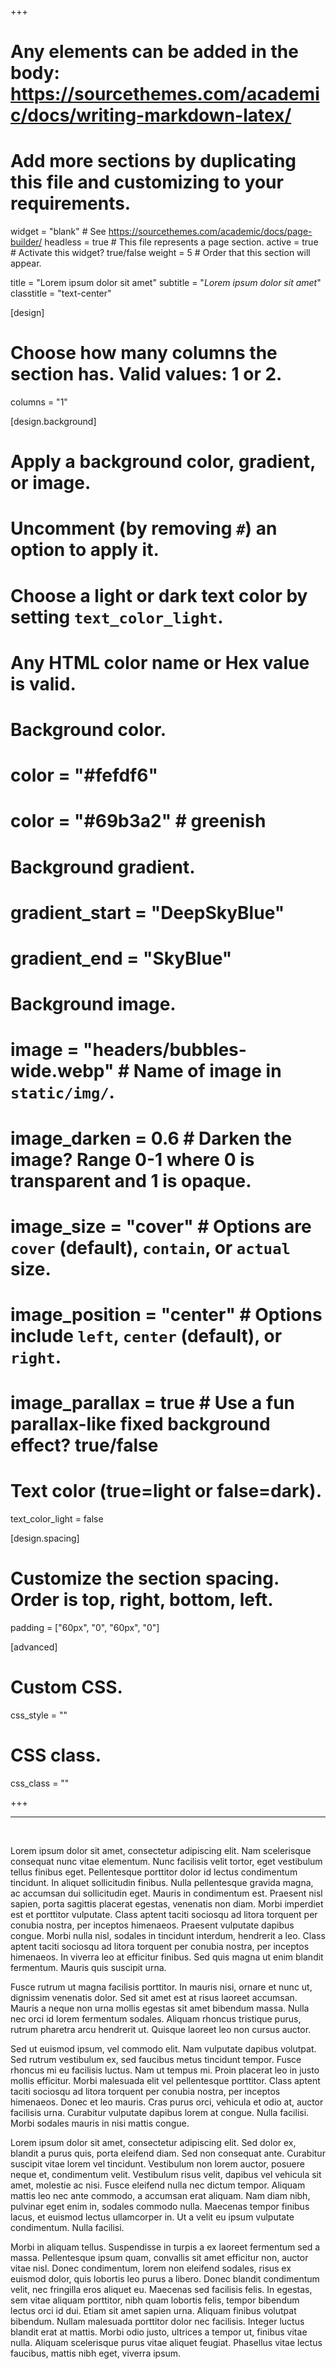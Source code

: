 +++
# Any elements can be added in the body: https://sourcethemes.com/academic/docs/writing-markdown-latex/
# Add more sections by duplicating this file and customizing to your requirements.

widget = "blank"  # See https://sourcethemes.com/academic/docs/page-builder/
headless = true  # This file represents a page section.
active = true  # Activate this widget? true/false
weight = 5  # Order that this section will appear.

title = "Lorem ipsum dolor sit amet"
subtitle = "*Lorem ipsum dolor sit amet*"
classtitle = "text-center"

[design]
  # Choose how many columns the section has. Valid values: 1 or 2.
  columns = "1"

[design.background]
  # Apply a background color, gradient, or image.
  #   Uncomment (by removing `#`) an option to apply it.
  #   Choose a light or dark text color by setting `text_color_light`.
  #   Any HTML color name or Hex value is valid.

  # Background color.
  # color = "#fefdf6"
  # color = "#69b3a2" # greenish
  
  # Background gradient.
  # gradient_start = "DeepSkyBlue"
  # gradient_end = "SkyBlue"
  
  # Background image.
  # image = "headers/bubbles-wide.webp"  # Name of image in `static/img/`.
  # image_darken = 0.6  # Darken the image? Range 0-1 where 0 is transparent and 1 is opaque.
  # image_size = "cover"  #  Options are `cover` (default), `contain`, or `actual` size.
  # image_position = "center"  # Options include `left`, `center` (default), or `right`.
  # image_parallax = true  # Use a fun parallax-like fixed background effect? true/false

  # Text color (true=light or false=dark).
  text_color_light = false

[design.spacing]
  # Customize the section spacing. Order is top, right, bottom, left.
  padding = ["60px", "0", "60px", "0"]


[advanced]
 # Custom CSS. 
 css_style = ""
 
 # CSS class.
 css_class = ""

+++

---

<br>

Lorem ipsum dolor sit amet, consectetur adipiscing elit. Nam scelerisque consequat nunc vitae elementum. Nunc facilisis velit tortor, eget vestibulum tellus finibus eget. Pellentesque porttitor dolor id lectus condimentum tincidunt. In aliquet sollicitudin finibus. Nulla pellentesque gravida magna, ac accumsan dui sollicitudin eget. Mauris in condimentum est. Praesent nisl sapien, porta sagittis placerat egestas, venenatis non diam. Morbi imperdiet est et porttitor vulputate. Class aptent taciti sociosqu ad litora torquent per conubia nostra, per inceptos himenaeos. Praesent vulputate dapibus congue. Morbi nulla nisl, sodales in tincidunt interdum, hendrerit a leo. Class aptent taciti sociosqu ad litora torquent per conubia nostra, per inceptos himenaeos. In viverra leo at efficitur finibus. Sed quis magna ut enim blandit fermentum. Mauris quis suscipit urna.

Fusce rutrum ut magna facilisis porttitor. In mauris nisi, ornare et nunc ut, dignissim venenatis dolor. Sed sit amet est at risus laoreet accumsan. Mauris a neque non urna mollis egestas sit amet bibendum massa. Nulla nec orci id lorem fermentum sodales. Aliquam rhoncus tristique purus, rutrum pharetra arcu hendrerit ut. Quisque laoreet leo non cursus auctor.

Sed ut euismod ipsum, vel commodo elit. Nam vulputate dapibus volutpat. Sed rutrum vestibulum ex, sed faucibus metus tincidunt tempor. Fusce rhoncus mi eu facilisis luctus. Nam ut tempus mi. Proin placerat leo in justo mollis efficitur. Morbi malesuada elit vel pellentesque porttitor. Class aptent taciti sociosqu ad litora torquent per conubia nostra, per inceptos himenaeos. Donec et leo mauris. Cras purus orci, vehicula et odio at, auctor facilisis urna. Curabitur vulputate dapibus lorem at congue. Nulla facilisi. Morbi sodales mauris in nisi mattis congue.

Lorem ipsum dolor sit amet, consectetur adipiscing elit. Sed dolor ex, blandit a purus quis, porta eleifend diam. Sed non consequat ante. Curabitur suscipit vitae lorem vel tincidunt. Vestibulum non lorem auctor, posuere neque et, condimentum velit. Vestibulum risus velit, dapibus vel vehicula sit amet, molestie ac nisi. Fusce eleifend nulla nec dictum tempor. Aliquam mattis leo nec ante commodo, a accumsan erat aliquam. Nam diam nibh, pulvinar eget enim in, sodales commodo nulla. Maecenas tempor finibus lacus, et euismod lectus ullamcorper in. Ut a velit eu ipsum vulputate condimentum. Nulla facilisi.

Morbi in aliquam tellus. Suspendisse in turpis a ex laoreet fermentum sed a massa. Pellentesque ipsum quam, convallis sit amet efficitur non, auctor vitae nisl. Donec condimentum, lorem non eleifend sodales, risus ex euismod dolor, quis lobortis leo purus a libero. Donec blandit condimentum velit, nec fringilla eros aliquet eu. Maecenas sed facilisis felis. In egestas, sem vitae aliquam porttitor, nibh quam lobortis felis, tempor bibendum lectus orci id dui. Etiam sit amet sapien urna. Aliquam finibus volutpat bibendum. Nullam malesuada porttitor dolor nec facilisis. Integer luctus blandit erat at mattis. Morbi odio justo, ultrices a tempor ut, finibus vitae nulla. Aliquam scelerisque purus vitae aliquet feugiat. Phasellus vitae lectus faucibus, mattis nibh eget, viverra ipsum.